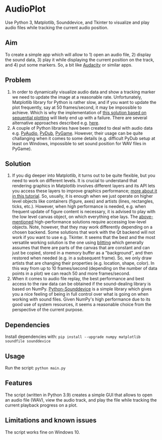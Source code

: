 # AudioPlot
Use Python 3, Matplotlib, Sounddevice, and Tkinter to visualize and play audio files while tracking the current audio position.

## Aim
To create a simple app which will allow to 1) open an audio file, 2) display the sound data, 3) play it while displaying the current position on the track, and 4) put some markers. So, a bit like [Audacity](https://www.audacityteam.org/) or similar apps.

## Problem
1. In order to dynamically visualize audio data and show a tracking marker we need to update the image at a reasonable rate. Unfortunately, Matplotlib library for Python is rather slow, and if you want to update the plot frequently, say at 50 frames/second, it may be impossible to achieve. Which is why the implementation of [this solution based on sequential plotting](https://blog.devgenius.io/easy-audio-visualization-python-d3c6aa935212) will likely end up with a failure. There are several alternative approaches described e.g. [here](https://bastibe.de/2013-05-30-speeding-up-matplotlib.html). 
2. A couple of Python libraries have been created to deal with audio data e.g. [PyAudio](https://people.csail.mit.edu/hubert/pyaudio/docs/), [PyDub](http://pydub.com/), [PyGame](https://www.pygame.org/docs/ref/mixer.html). However, their usage can be quite challanging when it comes to some details (e.g. difficult PyDub setup at least on Windows, impossible to set sound position for WAV files in PyGame).  

## Solution
1. If you dig deeper into Matplotlib, it turns out to be quite flexible, but you need to work on different levels. It is crucial to understand that rendering graphics in Matplotlib involves different layers and its API lets you access these layers to improve graphics performance; [more about it in this tutorial](https://matplotlib.org/stable/tutorials/intermediate/artists.html). So, usually, it is enough when we just operate on higher level objects like containers (figure, axes) and artists (lines, rectangles, ticks, etc.). However, when high performance is needed, e.g. when frequent update of figure content is necessary, it is advised to play with the low level canvas object, on which everything else lays. The [above-mentioned](https://bastibe.de/2013-05-30-speeding-up-matplotlib.html) high-performance solutions require accessing low-level objects. Note, however, that they may work differently depending on a chosen backend. Some solutions that work with the Qt backend will not work if you want to use e.g. Tkinter. It seems that the best and the most versatile working solution is the one using [blitting](https://matplotlib.org/stable/tutorials/advanced/blitting.html) which generally assumes that there are parts of the canvas that are constant and can just be copied, stored in a memory buffer as a "background", and then restored when needed (e.g. in a subsequent frame). So, we only draw artists that are changing their properties (e.g. location, shape, color). In this way from up to 10 frames/second (depending on the number of data points in a plot) we can reach 50 and more frames/second.
2. When it comes to audio file replay, the best performance and best access to the raw data can be obtained if the sound-dealing library is based on NumPy. [Python-Sounddevice](https://python-sounddevice.readthedocs.io/en/0.4.5/) is a simple library which gives you a nice feeling of being in full control over what is going on when working with sound files. Given NumPy's high performance due to its good use of system resources, it seems a reasonable choice from the perspective of the current purpose. 

## Dependencies
Install dependencies with:
`pip install --upgrade numpy matplotlib soundfile sounddevice`

## Usage
Run the script: `python main.py`

## Features
The script (written in Python 3.9) creates a simple GUI that allows to open an audio file (WAV), view the audio track, and play the file while tracking the current playback progress on a plot.

## Limitations and known issues
The script works fine on Windows 10.